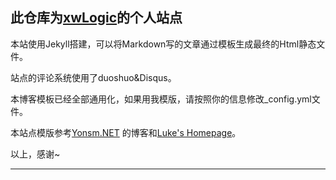此仓库为[xwLogic](http://xwlogic.github.io/")的个人站点
------------------------------------

本站使用Jekyll搭建，可以将Markdown写的文章通过模板生成最终的Html静态文件。 

站点的评论系统使用了duoshuo&Disqus。


本博客模板已经全部通用化，如果用我模版，请按照你的信息修改_config.yml文件。

本站点模版参考[Yonsm.NET](http://github.com/Yonsm/NET) 的博客和[Luke's Homepage](https://github.com/kejinlu/kejinlu.github.com)。


以上，感谢~

------------------------------------
